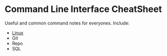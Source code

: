 # Command Line Interface CheatSheet

Useful and common command notes for everyones.
Include:

- [Linux](https://github.com/D50000/Command-Line-Interface-CheatSheet/blob/master/Linux.md)
- Git
- Repo
- SQL

